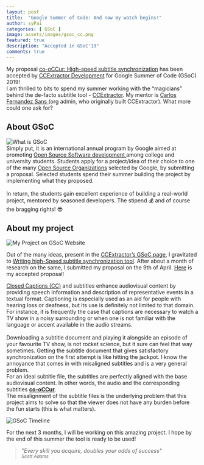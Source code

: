 ```yaml
---
layout: post
title:  "Google Summer of Code: And now my watch begins!"
author: syPai
categories: [ GSoC ]
image: assets/images/gsoc_cc.png
featured: true
description: "Accepted in GSoC'19"
comments: true
---
```

My proposal
 <a href="https://summerofcode.withgoogle.com/projects/#5538361094176768" target="_blank">co-oCCur: High-speed subtitle synchronization</a>
 has been accepted by 
 <a href="https://ccextractor.org" target="_blank">CCExtractor Development</a>
 for Google Summer of Code (GSoC) 2019!
  <br>
 I am thrilled to bits to spend my summer working with the “magicians” 
 behind the de-facto subtitle tool - <a href="https://github.com/CCExtractor/ccextractor" target="_blank">CCExtractor</a>.
 My mentor is <a href="https://github.com/cfsmp3" target="_blank">Carlos Fernandez Sans </a>(org admin, who originally built CCExtractor). What more could one ask for?

<div class="section-title margtop3rem">
            <h2><span>About GSoC</span></h2>
        </div>

<img class="featured-image img-fluid" src="{{ site.baseurl }}/assets/images/what_is_gsoc.png" alt="What is GSoC">
<br />
Simply put, it is an international annual program by Google aimed at promoting 
<a href="https://opensource.com/resources/what-open-source" target="_blank">
Open Source Software development </a> 
among college and university students. Students apply for a project/idea of their choice to one of the many 
<a href="https://summerofcode.withgoogle.com/organizations/?sp-page=2" target="_blank">
Open Source Organizations</a>
selected by Google, by submitting a proposal. Selected students spend their summer building the project by implementing what they proposed.
<br>
<br>
In return, the students gain excellent experience of building a real-world project, mentored by seasoned developers. The stipend &#128176; and of course the bragging rights! &#128526;

<div class="section-title margtop3rem">
            <h2><span>About my project</span></h2>
        </div>

<img class="featured-image img-fluid" src="{{ site.baseurl }}/assets/images/GSoC_myProject.png" alt="My Project on GSoC Website">

Out of the many ideas, present in the 
<a href="https://ccextractor.org/public:gsoc:ideas_page_for_summer_of_code_2019" target="_blank">CCExtractor’s GSoC page</a>, 
I gravitated to
 <a href="https://ccextractor.org/public:gsoc:highspeedsync" target="_blank">Writing high-Speed subtitle synchronization tool</a>.
After about a month of research on the same, I submitted my proposal on the 9th of April. 
<a href="https://docs.google.com/document/d/1QEB3jDNvFVPP4OpvU1m_A3kME288LZKJVIs1g1AXin4/edit?usp=sharing" target="_blank">Here</a>
 is my accepted proposal! 


<a href="https://en.wikipedia.org/wiki/Closed_captioning" target="_blank">Closed Captions (CC)</a>
 and subtitles enhance audiovisual content by providing speech information and description of representative events in a textual format. 
 Captioning is especially used as an aid for people with hearing loss or deafness, but its use is definitely not limited to that domain.
 <br> 
 For instance, it is frequently the case that captions are necessary to watch a TV show in a noisy surrounding or when one is not familiar 
 with the language or accent available in the audio streams.
 <br>
 <br>
Downloading a subtitle document and playing it alongside an episode of your favourite TV show, is not rocket science, 
but it sure can feel that way sometimes. 
Getting the subtitle document that gives satisfactory synchronization on the first attempt is like hitting the jackpot.
 I know the annoyance that comes in with misaligned subtitles and is a very general problem. 
 <br>
 For an ideal subtitle file, the subtitles are perfectly aligned with the base audiovisual content. In other words, the audio and the corresponding subtitles 
 <b><u>co-oCCur</u></b>.
 <br>
The misalignment of the subtitle files is the underlying problem that this project aims to solve so that the viewer does not have any burden before the fun starts (this is what matters).

<img class="featured-image img-fluid" src="{{ site.baseurl }}/assets/images/timeline.png" alt="GSoC Timeline">

For the next 3 months, I will be working on this amazing project. I hope by the end of this summer the tool is ready to be used! 

<blockquote class="primary right">

<em>"Every skill you acquire, doubles your odds of success"</em>
<br>
<small>
<cite title="Source Title">Scott Adams</cite>
</small>
</blockquote>
